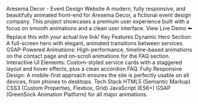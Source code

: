 Aresema Decor - Event Design Website
A modern, fully responsive, and beautifully animated front-end for Aresema Decor, a fictional event design company. This project showcases a premium user experience built with a focus on smooth animations and a clean user interface.
View Live Demo ⬅️ Replace this with your actual live link!
Key Features
Dynamic Hero Section: A full-screen hero with elegant, animated transitions between services.
GSAP-Powered Animations: High-performance, timeline-based animations on the contact page and on-scroll animations for the FAQ section.
Interactive UI Elements: Custom-styled service cards with a staggered layout and hover effects, plus a clean accordion FAQ.
Fully Responsive Design: A mobile-first approach ensures the site is perfectly usable on all devices, from phones to desktops.
Tech Stack
HTML5 (Semantic Markup)
CSS3 (Custom Properties, Flexbox, Grid)
JavaScript (ES6+)
GSAP (GreenSock Animation Platform) for all major animations.

